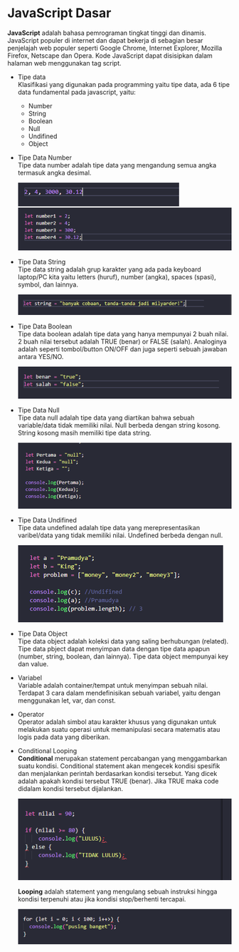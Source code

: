 # JavaScript Dasar
**JavaScript** adalah bahasa pemrograman tingkat tinggi dan dinamis. JavaScript populer di internet dan dapat bekerja di sebagian besar penjelajah web populer seperti Google Chrome, Internet Explorer, Mozilla Firefox, Netscape dan Opera. Kode JavaScript dapat disisipkan dalam halaman web menggunakan tag script.

- Tipe data<br>
Klasifikasi yang digunakan pada programming yaitu tipe data, ada 6 tipe data fundamental pada javascript, yaitu:
  - Number
  - String
  - Boolean
  - Null
  - Undifined
  - Object

- Tipe Data Number<br>
  Tipe data number adalah tipe data yang mengandung semua angka termasuk angka desimal.

  ![tipe data](td-number1.png)
  ![tipe data](td-number2.png)

- Tipe Data String<br>
Tipe data string adalah grup karakter yang ada pada keyboard laptop/PC kita yaitu letters (huruf), number (angka), spaces (spasi), symbol, dan lainnya.
  
   ![tipe data](td-string.png)

- Tipe Data Boolean<br>
Tipe data boolean adalah tipe data yang hanya mempunyai 2 buah nilai. 2 buah nilai tersebut adalah TRUE (benar) or FALSE (salah). Analoginya adalah seperti tombol/button ON/OFF dan juga seperti sebuah jawaban antara YES/NO.

  ![tipe data](td-boolean.png)
  
- Tipe Data Null<br>
Tipe data null adalah tipe data yang diartikan bahwa sebuah variable/data tidak memiliki nilai. Null berbeda dengan string kosong. String kosong masih memiliki tipe data string.

  ![tipe data](td-null.png)

- Tipe Data Undifined<br>
Tipe data undefined adalah tipe data yang merepresentasikan varibel/data yang tidak memiliki nilai. Undefined berbeda dengan null.

  ![tipe data](td-undifined.png)


- Tipe Data Object<br>
Tipe data object adalah koleksi data yang saling berhubungan (related). Tipe data pbject dapat menyimpan data dengan tipe data apapun (number, string, boolean, dan lainnya). Tipe data object mempunyai key dan value. 

- Variabel<br>
Variable adalah container/tempat untuk menyimpan sebuah nilai. Terdapat 3 cara dalam mendefinisikan sebuah variabel, yaitu dengan menggunakan let, var, dan const.

- Operator<br>
Operator adalah simbol atau karakter khusus yang digunakan untuk melakukan suatu operasi untuk memanipulasi secara matematis atau logis pada data yang diberikan.

- Conditional Looping<br>
**Conditional** merupakan statement percabangan yang menggambarkan suatu kondisi. Conditional statement akan mengecek kondisi spesifik dan menjalankan perintah berdasarkan kondisi tersebut. Yang dicek adalah apakah kondisi tersebut TRUE (benar). Jika TRUE maka code didalam kondisi tersebut dijalankan.

  ![conditional](conditional.png)

  **Looping** adalah statement yang mengulang sebuah instruksi hingga kondisi terpenuhi atau jika kondisi stop/berhenti tercapai. 

  ![looping](looping.png)